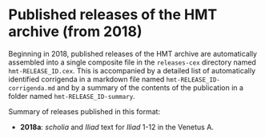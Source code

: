 # Published releases of the HMT archive (from 2018)

Beginning in 2018, published releases of the HMT archive are automatically assembled into a single composite file in the `releases-cex` directory named `hmt-RELEASE_ID.cex`.  This is accompanied by a detailed list of automatically identified corrigenda in a markdown file named `hmt-RELEASE_ID-corrigenda.md` and by a summary of the contents of the publication in a folder named `hmt-RELEASE_ID-summary`.


Summary of releases published in this format:

-  **2018a**:  *scholia* and *Iliad* text for *Iliad* 1-12 in the Venetus A.
